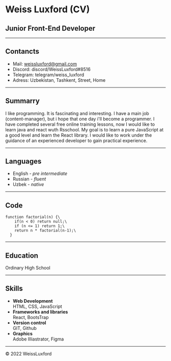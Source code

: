 # Weiss Luxford (CV)
## Junior Front-End Developer

---------------------
## Contancts
* Mail: weissluxford@gmail.com
* Discord: discord/WeissLuxford#8516
* Telegram: telegram/weiss_luxford
* Adress: Uzbekistan, Tashkent, Street, Home

--------------------
## Summarry

I like programming. It is fascinating and interesting. I have a main job (content-manager), but i hope that one day i'll become a programmer. I have completed several free online training lessons, now I would like to learn java and react wuth Rsschool. My goal is to learn a pure JavaScript at a good level and learn the React library. I would like to work under the guidance of an experienced developer to gain practical experience.

 --------------------
## Languages
* English - *pre intermediate*
* Russian - *fluent*
* Uzbek - *native*

----------------------
## Code 
```
function factorial(n) {\
    if(n < 0) return null;\
    if (n <= 1) return 1;\
    return n * factorial(n-1);\
  }
```
----------------------
## Education
Ordinary High School

----------------------
## Skills 
* __Web Development__\
HTML, CSS, JavaScript
* __Frameworks and libraries__\
React, BootsTrap
* __Version control__\
GIT, Github
* __Graphics__\
Adobe Illiastrator, Figma

--------------------

© 2022 WeissLuxford
